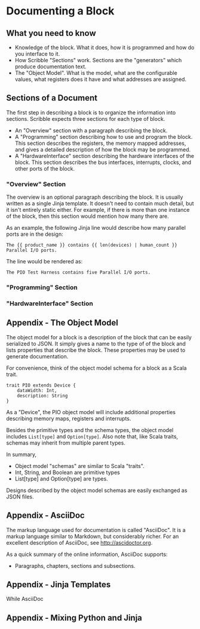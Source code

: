# Documenting a Block

## What you need to know
- Knowledge of the block. What it does, how it is programmed and how do you interface to it.
- How Scribble "Sections" work. Sections are the "generators" which produce documentation text.
- The "Object Model". What is the model, what are the configurable values, what registers does it have and what addresses are assigned.


## Sections of a Document
The first step in describing a block is to organize the information into sections.
Scribble expects three sections for each type of block.
- An "Overview" section with a paragraph describing the block.
- A "Programming" section describing how to use and program the block.
  This section describes the registers, the memory mapped addresses,
  and gives a detailed description of how the block may be programmed.
- A "HardwareInterface" section describing the hardware interfaces of the block.
  This section describes the bus interfaces, interrupts, clocks, and other ports of the block.

### "Overview" Section
The overview is an optional paragraph describing the block.
It is usually written as a single Jinja template.
It doesn't need to contain much detail, but it isn't entirely static either.
For example, if there is more than one instance of the block, then this
section would mention how many there are.

As an example, the following Jinja line would describe how many parallel ports are in the design:
```jinja
The {{ product_name }} contains {{ len(devices) | human_count }} Parallel I/O ports.
```
The line would be rendered as:

```
The PIO Test Harness contains five Parallel I/O ports.
```

### "Programming" Section

### "HardwareInterface" Section



## Appendix - The Object Model
The object model for a block is a description of the block that can be easily serialized to JSON.
It simply gives a name to the type of of the block and lists properties that describe the block.
These properties may be used to generate documentation.

For convenience, think of the object model schema for a block as a Scala trait.
```
trait PIO extends Device {
    dataWidth: Int,
    description: String
}
```
As a "Device", the PIO object model will include additional properties describing
memory maps, registers and interrupts.

Besides the primitive types and the schema types, the object model includes `List[type]` and `Option[type]`.
Also note that, like Scala traits, schemas may inherit from multiple parent types.

In summary,
 - Object model "schemas" are similar to Scala "traits".
 - Int, String, and Boolean are primitive types
 - List[type] and Option[type] are types.

Designs described by the object model schemas are easily
exchanged as JSON files.

## Appendix - AsciiDoc
The markup language used for documentation is called "AsciiDoc".
It is a markup language similar to Markdown, but considerably richer.
For an excellent description of AsciiDoc, see http://ascidoctor.org.

As a quick summary of the online information, AsciiDoc supports:
 - Paragraphs, chapters, sections and subsections.
## Appendix - Jinja Templates
While AsciiDoc


## Appendix - Mixing Python and Jinja

